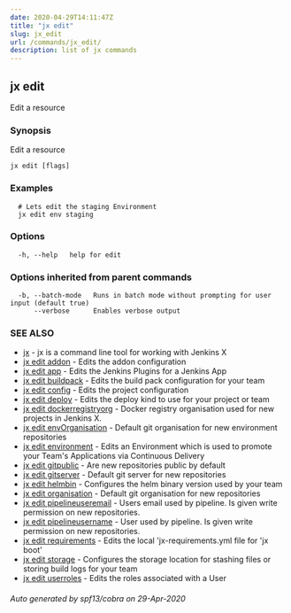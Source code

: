 ```yaml
---
date: 2020-04-29T14:11:47Z
title: "jx edit"
slug: jx_edit
url: /commands/jx_edit/
description: list of jx commands
---
```

## jx edit

Edit a resource

### Synopsis

Edit a resource

```
jx edit [flags]
```

### Examples

```
  # Lets edit the staging Environment
  jx edit env staging
```

### Options

```
  -h, --help   help for edit
```

### Options inherited from parent commands

```
  -b, --batch-mode   Runs in batch mode without prompting for user input (default true)
      --verbose      Enables verbose output
```

### SEE ALSO

* [jx](/commands/jx/)	 - jx is a command line tool for working with Jenkins X
* [jx edit addon](/commands/jx_edit_addon/)	 - Edits the addon configuration
* [jx edit app](/commands/jx_edit_app/)	 - Edits the Jenkins Plugins for a Jenkins App
* [jx edit buildpack](/commands/jx_edit_buildpack/)	 - Edits the build pack configuration for your team
* [jx edit config](/commands/jx_edit_config/)	 - Edits the project configuration
* [jx edit deploy](/commands/jx_edit_deploy/)	 - Edits the deploy kind to use for your project or team
* [jx edit dockerregistryorg](/commands/jx_edit_dockerregistryorg/)	 - Docker registry organisation used for new projects in Jenkins X.
* [jx edit envOrganisation](/commands/jx_edit_envorganisation/)	 - Default git organisation for new environment repositories
* [jx edit environment](/commands/jx_edit_environment/)	 - Edits an Environment which is used to promote your Team's Applications via Continuous Delivery
* [jx edit gitpublic](/commands/jx_edit_gitpublic/)	 - Are new repositories public by default
* [jx edit gitserver](/commands/jx_edit_gitserver/)	 - Default git server for new repositories
* [jx edit helmbin](/commands/jx_edit_helmbin/)	 - Configures the helm binary version used by your team
* [jx edit organisation](/commands/jx_edit_organisation/)	 - Default git organisation for new repositories
* [jx edit pipelineuseremail](/commands/jx_edit_pipelineuseremail/)	 - Users email used by pipeline. Is given write permission on new repositories.
* [jx edit pipelineusername](/commands/jx_edit_pipelineusername/)	 - User used by pipeline. Is given write permission on new repositories.
* [jx edit requirements](/commands/jx_edit_requirements/)	 - Edits the local 'jx-requirements.yml file for 'jx boot'
* [jx edit storage](/commands/jx_edit_storage/)	 - Configures the storage location for stashing files or storing build logs for your team
* [jx edit userroles](/commands/jx_edit_userroles/)	 - Edits the roles associated with a User

###### Auto generated by spf13/cobra on 29-Apr-2020
